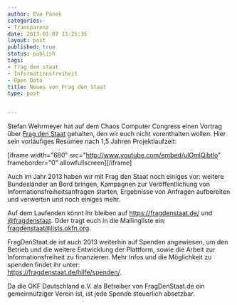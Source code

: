 ```yaml
---
author: Eva Panek
categories:
- Transparenz
date: 2013-01-07 11:25:35
layout: post
published: true
status: publish
tags:
- frag den staat
- Informationsfreiheit
- Open Data
title: Neues von Frag den Staat
type: post


---
```


Stefan Wehrmeyer hat auf dem Chaos Computer Congress einen Vortrag über [Frag den Staat](https://fragdenstaat.de/) gehalten, den wir euch nicht vorenthalten wollen. Hier sein vorläufiges Resümee nach 1,5 Jahren Projektlaufzeit:

[iframe width="680" src="http://www.youtube.com/embed/ulOmlQibtlo" frameborder="0" allowfullscreen][/iframe]

Auch im Jahr 2013 haben wir mit Frag den Staat noch einiges vor: weitere Bundesländer an Bord bringen, Kampagnen zur Veröffentlichung von Informationsfreiheitsanfragen starten, Ergebnisse von Anfragen aufbereiten und verwerten und noch einiges mehr.

Auf dem Laufenden könnt ihr bleiben auf <https://fragdenstaat.de/> und [@fragdenstaat](https://twitter.com/fragdenstaat). Oder tragt euch in die Mailingliste ein: [ fragdenstaat@lists.okfn.org](http://lists.okfn.org/mailman/listinfo/fragdenstaat).

FragDenStaat.de ist auch 2013 weiterhin auf Spenden angewiesen, um den Betrieb und die weitere Entwicklung der Plattform, sowie die Arbeit zur Informationsfreiheit zu finanzieren. Mehr Infos und die Möglichkeit zu spenden findet ihr unter:  
<https://fragdenstaat.de/hilfe/spenden/>.

Da die OKF Deutschland e.V. als Betreiber von FragDenStaat.de ein gemeinnütziger Verein ist, ist jede Spende steuerlich absetzbar.